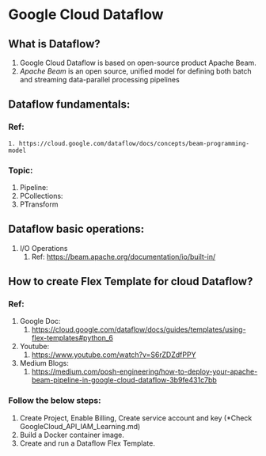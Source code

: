 # Google Cloud Dataflow 

## What is Dataflow?
1. Google Cloud Dataflow is based on open-source product Apache Beam.
2. *Apache Beam* is an open source, unified model for defining both batch and streaming data-parallel processing pipelines


## Dataflow fundamentals:
### Ref: 
	1. https://cloud.google.com/dataflow/docs/concepts/beam-programming-model
### Topic:
1. Pipeline:
2. PCollections:
3. PTransform


## Dataflow basic operations:
1. I/O Operations
    1. Ref: https://beam.apache.org/documentation/io/built-in/

## How to create Flex Template for cloud Dataflow?
### Ref:
1. Google Doc: 
    1. https://cloud.google.com/dataflow/docs/guides/templates/using-flex-templates#python_6
2. Youtube:
    1. https://www.youtube.com/watch?v=S6rZDZdfPPY
3. Medium Blogs:
    1. https://medium.com/posh-engineering/how-to-deploy-your-apache-beam-pipeline-in-google-cloud-dataflow-3b9fe431c7bb

### Follow the below steps:
1. Create Project, Enable Billing, Create service account and key (*Check GoogleCloud_API_IAM_Learning.md)
1. Build a Docker container image.
2. Create and run a Dataflow Flex Template.
